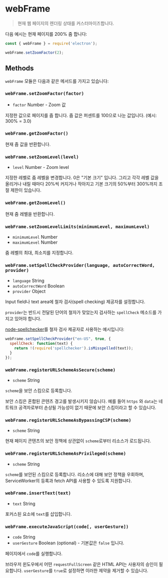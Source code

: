 # webFrame

> 현재 웹 페이지의 렌더링 상태를 커스터마이즈합니다.

다음 예시는 현재 페이지를 200% 줌 합니다:

```javascript
const { webFrame } = require('electron');

webFrame.setZoomFactor(2);
```

## Methods

`webFrame` 모듈은 다음과 같은 메서드를 가지고 있습니다:

### `webFrame.setZoomFactor(factor)`

* `factor` Number - Zoom 값

지정한 값으로 페이지를 줌 합니다. 줌 값은 퍼센트를 100으로 나눈 값입니다.
(예시: 300% = 3.0)

### `webFrame.getZoomFactor()`

현재 줌 값을 반환합니다.

### `webFrame.setZoomLevel(level)`

* `level` Number - Zoom level

지정한 레벨로 줌 레벨을 변경합니다. 0은 "기본 크기" 입니다. 그리고 각각 레벨 값을
올리거나 내릴 때마다 20%씩 커지거나 작아지고 기본 크기의 50%부터 300%까지 조절 제한이
있습니다.

### `webFrame.getZoomLevel()`

현재 줌 레벨을 반환합니다.

### `webFrame.setZoomLevelLimits(minimumLevel, maximumLevel)`

* `minimumLevel` Number
* `maximumLevel` Number

줌 레벨의 최대, 최소치를 지정합니다.

### `webFrame.setSpellCheckProvider(language, autoCorrectWord, provider)`

* `language` String
* `autoCorrectWord` Boolean
* `provider` Object

Input field나 text area에 철자 검사(spell checking) 제공자를 설정합니다.

`provider`는 반드시 전달된 단어의 철자가 맞았는지 검사하는 `spellCheck` 메소드를
가지고 있어야 합니다.

[node-spellchecker][spellchecker]를 철자 검사 제공자로 사용하는 예시입니다:

```javascript
webFrame.setSpellCheckProvider("en-US", true, {
  spellCheck: function(text) {
    return !(require('spellchecker').isMisspelled(text));
  }
});
```

### `webFrame.registerURLSchemeAsSecure(scheme)`

* `scheme` String

`scheme`을 보안 스킴으로 등록합니다.

보안 스킴은 혼합된 콘텐츠 경고를 발생시키지 않습니다. 예를 들어 `https` 와 `data`는
네트워크 공격자로부터 손상될 가능성이 없기 때문에 보안 스킴이라고 할 수 있습니다.

### `webFrame.registerURLSchemeAsBypassingCSP(scheme)`

* `scheme` String

현재 페이지 콘텐츠의 보안 정책에 상관없이 `scheme`로부터 리소스가 로드됩니다.

### `webFrame.registerURLSchemeAsPrivileged(scheme)`

 * `scheme` String

`scheme`를 보안된 스킴으로 등록합니다. 리소스에 대해 보안 정책을 우회하며,
ServiceWorker의 등록과 fetch API를 사용할 수 있도록 지원합니다.

### `webFrame.insertText(text)`

* `text` String

포커스된 요소에 `text`를 삽입합니다.

### `webFrame.executeJavaScript(code[, userGesture])`

* `code` String
* `userGesture` Boolean (optional) - 기본값은 `false` 입니다.

페이지에서 `code`를 실행합니다.

브라우저 윈도우에서 어떤 `requestFullScreen` 같은 HTML API는 사용자의 승인이
필요합니다. `userGesture`를 `true`로 설정하면 이러한 제약을 제거할 수 있습니다.

[spellchecker]: https://github.com/atom/node-spellchecker

